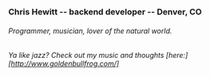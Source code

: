 ### Chris Hewitt -- backend developer -- Denver, CO 
###### Programmer, musician, lover of the natural world. 
###### Ya like jazz? Check out my music and thoughts [here:][http://www.goldenbullfrog.com/]


<!--
**Henchworm/Henchworm** is a ✨ _special_ ✨ repository because its `README.md` (this file) appears on your GitHub profile.

Here are some ideas to get you started:

- 🔭 I’m currently working on ...
- 🌱 I’m currently learning ...
- 👯 I’m looking to collaborate on ...
- 🤔 I’m looking for help with ...
- 💬 Ask me about ...
- 📫 How to reach me: ...
- 😄 Pronouns: ...
- ⚡ Fun fact: ...
-->
